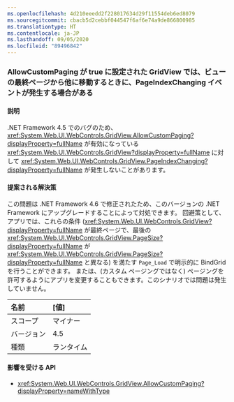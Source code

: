 ```yaml
---
ms.openlocfilehash: 4d210eeedd2f228017634d29f11554deb6ed8079
ms.sourcegitcommit: cbacb5d2cebbf044547f6af6e74a9de866800985
ms.translationtype: HT
ms.contentlocale: ja-JP
ms.lasthandoff: 09/05/2020
ms.locfileid: "89496842"
---
```

### <a name="gridviews-with-allowcustompaging-set-to-true-may-fire-the-pageindexchanging-event-when-leaving-the-final-page-of-the-view"></a>AllowCustomPaging が true に設定された GridView では、ビューの最終ページから他に移動するときに、PageIndexChanging イベントが発生する場合がある

#### <a name="details"></a>説明

.NET Framework 4.5 でのバグのため、<xref:System.Web.UI.WebControls.GridView.AllowCustomPaging?displayProperty=fullName> が有効になっている <xref:System.Web.UI.WebControls.GridView?displayProperty=fullName> に対して <xref:System.Web.UI.WebControls.GridView.PageIndexChanging?displayProperty=fullName> が発生しないことがあります。

#### <a name="suggestion"></a>提案される解決策

この問題は .NET Framework 4.6 で修正されたため、このバージョンの .NET Framework にアップグレードすることによって対処できます。 回避策として、アプリでは、これらの条件 (<xref:System.Web.UI.WebControls.GridView?displayProperty=fullName> が最終ページで、最後の <xref:System.Web.UI.WebControls.GridView.PageSize?displayProperty=fullName> が <xref:System.Web.UI.WebControls.GridView.PageSize?displayProperty=fullName> と異なる) を満たす <code>Page_Load</code> で明示的に BindGrid を行うことができます。 または、(カスタム ページングではなく) ページングを許可するようにアプリを変更することもできます。このシナリオでは問題は発生していません。

| 名前    | [値]       |
|:--------|:------------|
| スコープ   |マイナー|
|バージョン|4.5|
|種類|ランタイム|

#### <a name="affected-apis"></a>影響を受ける API

- <xref:System.Web.UI.WebControls.GridView.AllowCustomPaging?displayProperty=nameWithType>

<!--

#### Affected APIs

- `P:System.Web.UI.WebControls.GridView.AllowCustomPaging`

-->
